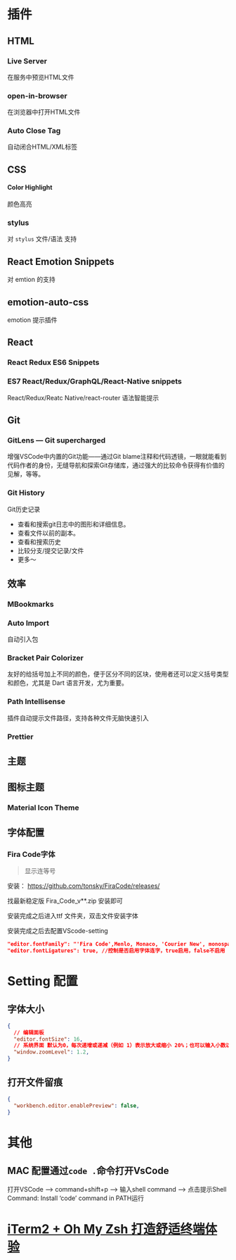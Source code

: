 # 插件

## HTML

### Live Server
在服务中预览HTML文件

### **open-in-browser**
在浏览器中打开HTML文件

### Auto Close Tag

自动闭合HTML/XML标签



## CSS

#### Color Highlight

颜色高亮

### stylus

对 `stylus` 文件/语法 支持

## React Emotion Snippets

对 emtion 的支持



## emotion-auto-css

emotion 提示插件



## React

### React Redux ES6 Snippets

### ES7 React/Redux/GraphQL/React-Native snippets

React/Redux/Reatc Native/react-router 语法智能提示



## Git

### GitLens — Git supercharged

增强VSCode中内置的Git功能——通过Git blame注释和代码透镜，一眼就能看到代码作者的身份，无缝导航和探索Git存储库，通过强大的比较命令获得有价值的见解，等等。

### Git History

Git历史记录

- 查看和搜索git日志中的图形和详细信息。
- 查看文件以前的副本。
- 查看和搜索历史
- 比较分支/提交记录/文件
- 更多～



## 效率

### MBookmarks

### Auto Import

自动引入包

### Bracket Pair Colorizer

友好的给括号加上不同的颜色，便于区分不同的区块，使用者还可以定义括号类型和颜色，尤其是 Dart 语言开发，尤为重要。

### Path Intellisense

插件自动提示文件路径，支持各种文件无脑快速引入

### Prettier

## 主题

## 图标主题

### Material Icon Theme



## 字体配置

### Fira Code字体

> 显示连等号

安装： https://github.com/tonsky/FiraCode/releases/

找最新稳定版 Fira_Code_v**.zip 安装即可

安装完成之后进入ttf 文件夹，双击文件安装字体

安装完成之后去配置VScode-setting

```json
"editor.fontFamily": "'Fira Code',Menlo, Monaco, 'Courier New', monospace", // 设置字体显示
"editor.fontLigatures": true, //控制是否启用字体连字，true启用，false不启用
```



# Setting 配置

## 字体大小

```json
{
  // 编辑面板
  "editor.fontSize": 16,
  // 系统界面 默认为0，每次递增或递减（例如 1）表示放大或缩小 20%；也可以输入小数以便以更精细的粒度调整缩放级别
  "window.zoomLevel": 1.2,
}
```

## 打开文件留痕

```json
{
  "workbench.editor.enablePreview": false,
}
```





# 其他

## MAC 配置通过`code .`命令打开VsCode

打开VSCode –> command+shift+p –> 输入shell command –> 点击提示Shell Command: Install ‘code’ command in PATH运行

# [iTerm2 + Oh My Zsh 打造舒适终端体验](https://www.jianshu.com/p/9c3439cc3bdb)





